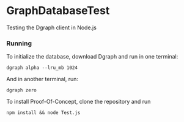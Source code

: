 # GraphDatabaseTest
Testing the Dgraph client in Node.js

### Running

To initialize the database, download Dgraph and run in one terminal:

```
dgraph alpha --lru_mb 1024
```

And in another terminal, run:
```
dgraph zero
```

To install Proof-Of-Concept, clone the repository and run
```
npm install && node Test.js
```
